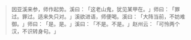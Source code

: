 > 因亚溪来参，师作起势。溪曰：​「这老山鬼，犹见某甲在。​」师曰：​「罪过。罪过。适来失只对。​」溪欲进语，师便喝。溪曰：​「大阵当前，不妨难御。​」师曰：​「是。是。​」溪曰：​「不是。不是。​」赵州云：​「可怜两个汉，不识转身句。​」


